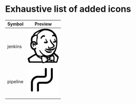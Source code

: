 # Exhaustive list of added icons

| Symbol   | Preview                                                                   |
|----------|---------------------------------------------------------------------------|
| jenkins  | <img src="../src/main/resources/images/symbols/jenkins.svg" width="100">  |
| pipeline | <img src="../src/main/resources/images/symbols/pipeline.svg" width="100"> |

